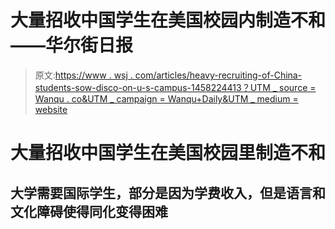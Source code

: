 # 大量招收中国学生在美国校园内制造不和——华尔街日报

> 原文:[https://www . wsj . com/articles/heavy-recruiting-of-China-students-sow-disco-on-u-s-campus-1458224413？UTM _ source = Wanqu . co&UTM _ campaign = Wanqu+Daily&UTM _ medium = website](https://www.wsj.com/articles/heavy-recruitment-of-chinese-students-sows-discord-on-u-s-campuses-1458224413?utm_source=wanqu.co&utm_campaign=Wanqu+Daily&utm_medium=website)

# 大量招收中国学生在美国校园里制造不和

## 大学需要国际学生，部分是因为学费收入，但是语言和文化障碍使得同化变得困难
